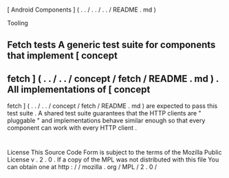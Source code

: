 #
[
Android
Components
]
(
.
.
/
.
.
/
.
.
/
README
.
md
)
>
Tooling
>
Fetch
tests
A
generic
test
suite
for
components
that
implement
[
concept
-
fetch
]
(
.
.
/
.
.
/
concept
/
fetch
/
README
.
md
)
.
All
implementations
of
[
concept
-
fetch
]
(
.
.
/
.
.
/
concept
/
fetch
/
README
.
md
)
are
expected
to
pass
this
test
suite
.
A
shared
test
suite
guarantees
that
the
HTTP
clients
are
"
pluggable
"
and
implementations
behave
similar
enough
so
that
every
component
can
work
with
every
HTTP
client
.
#
#
License
This
Source
Code
Form
is
subject
to
the
terms
of
the
Mozilla
Public
License
v
.
2
.
0
.
If
a
copy
of
the
MPL
was
not
distributed
with
this
file
You
can
obtain
one
at
http
:
/
/
mozilla
.
org
/
MPL
/
2
.
0
/
